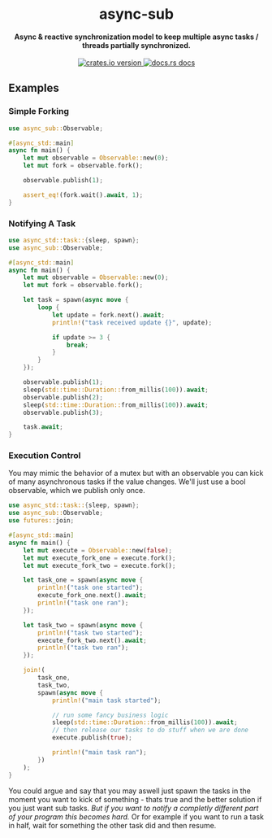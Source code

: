 <h1 align="center">async-sub</h1>
<div align="center">
  <strong>
    Async & reactive synchronization model to keep multiple async tasks /
    threads partially synchronized.
  </strong>
</div>
<br />
<div align="center">
  <a href="https://crates.io/crates/async-sub">
    <img src="https://img.shields.io/crates/v/async-sub.svg?style=flat-square"
    alt="crates.io version" />
  </a>
  <a href="https://docs.rs/async-sub">
    <img src="https://img.shields.io/badge/docs-latest-blue.svg?style=flat-square"
      alt="docs.rs docs" />
  </a>
</div>

## Examples

### Simple Forking

```rust
use async_sub::Observable;

#[async_std::main]
async fn main() {
    let mut observable = Observable::new(0);
    let mut fork = observable.fork();

    observable.publish(1);

    assert_eq!(fork.wait().await, 1);
}
```

### Notifying A Task

```rust
use async_std::task::{sleep, spawn};
use async_sub::Observable;

#[async_std::main]
async fn main() {
    let mut observable = Observable::new(0);
    let mut fork = observable.fork();

    let task = spawn(async move {
        loop {
            let update = fork.next().await;
            println!("task received update {}", update);

            if update >= 3 {
                break;
            }
        }
    });

    observable.publish(1);
    sleep(std::time::Duration::from_millis(100)).await;
    observable.publish(2);
    sleep(std::time::Duration::from_millis(100)).await;
    observable.publish(3);

    task.await;
}
```

### Execution Control

You may mimic the behavior of a mutex but with an observable you can kick of
many asynchronous tasks if the value changes. We'll just use a bool
observable, which we publish only once.

```rust
use async_std::task::{sleep, spawn};
use async_sub::Observable;
use futures::join;

#[async_std::main]
async fn main() {
    let mut execute = Observable::new(false);
    let mut execute_fork_one = execute.fork();
    let mut execute_fork_two = execute.fork();

    let task_one = spawn(async move {
        println!("task one started");
        execute_fork_one.next().await;
        println!("task one ran");
    });

    let task_two = spawn(async move {
        println!("task two started");
        execute_fork_two.next().await;
        println!("task two ran");
    });

    join!(
        task_one,
        task_two,
        spawn(async move {
            println!("main task started");

            // run some fancy business logic
            sleep(std::time::Duration::from_millis(100)).await;
            // then release our tasks to do stuff when we are done
            execute.publish(true);

            println!("main task ran");
        })
    );
}
```

You could argue and say that you may aswell just spawn the tasks in the moment
you want to kick of something - thats true and the better solution if you just
want sub tasks. _But if you want to notify a completly different part of your
program this becomes hard._ Or for example if you want to run a task in
half, wait for something the other task did and then resume.
